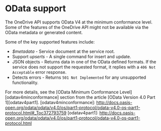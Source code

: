 # OData support

The OneDrive API supports OData V4 at the minimum conformance level.
Some of the features of the OneDrive API might not be
available via the OData metadata or generated content.

Some of the key supported features include:
* _$metadata_ - Service document at the service root.
* Support _upserts_ - A single command for insert and update.
* JSON objects - Returns data in one of the OData defined formats.
  If the service does not support the requested format, it replies with a
  `406 Not Acceptable` error response.
* Detects errors - Returns `501 Not Implemented` for any unsupported functionality.

For more details, see the [OData Minimum Conformance Level][odatav4minconformance] section from the article [OData Version 4.0 Part 1][odatav4part1].
[odatav4minconformance]: http://docs.oasis-open.org/odata/odata/v4.0/os/part1-protocol/odata-v4.0-os-part1-protocol.html#_Toc372793759
[odatav4part1]: http://docs.oasis-open.org/odata/odata/v4.0/os/part1-protocol/odata-v4.0-os-part1-protocol.html

<!-- {
  "type": "#page.annotation",
  "description": "Details of how OneDrive implements the OData v4 spec.",
  "keywords": "odata,onedrive,conformance,compatibilty",
  "section": "documentation",
  "tocPath": "Misc/OData Support"
} -->
